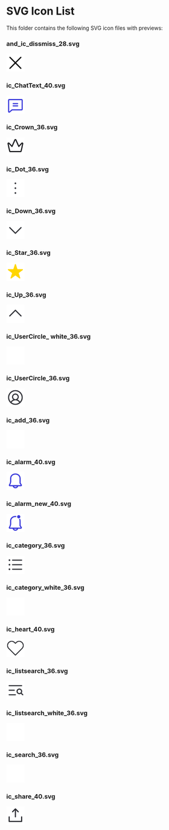 # SVG Icon List

This folder contains the following SVG icon files with previews:

### and_ic_dissmiss_28.svg

<img src="./and_ic_dissmiss_28.svg" alt="and_ic_dissmiss_28.svg" width="48" height="48" />

### ic_ChatText_40.svg

<img src="./ic_ChatText_40.svg" alt="ic_ChatText_40.svg" width="48" height="48" />

### ic_Crown_36.svg

<img src="./ic_Crown_36.svg" alt="ic_Crown_36.svg" width="48" height="48" />

### ic_Dot_36.svg

<img src="./ic_Dot_36.svg" alt="ic_Dot_36.svg" width="48" height="48" />

### ic_Down_36.svg

<img src="./ic_Down_36.svg" alt="ic_Down_36.svg" width="48" height="48" />

### ic_Star_36.svg

<img src="./ic_Star_36.svg" alt="ic_Star_36.svg" width="48" height="48" />

### ic_Up_36.svg

<img src="./ic_Up_36.svg" alt="ic_Up_36.svg" width="48" height="48" />

### ic_UserCircle_ white_36.svg

<img src="./ic_UserCircle_ white_36.svg" alt="ic_UserCircle_ white_36.svg" width="48" height="48" />

### ic_UserCircle_36.svg

<img src="./ic_UserCircle_36.svg" alt="ic_UserCircle_36.svg" width="48" height="48" />

### ic_add_36.svg

<img src="./ic_add_36.svg" alt="ic_add_36.svg" width="48" height="48" />

### ic_alarm_40.svg

<img src="./ic_alarm_40.svg" alt="ic_alarm_40.svg" width="48" height="48" />

### ic_alarm_new_40.svg

<img src="./ic_alarm_new_40.svg" alt="ic_alarm_new_40.svg" width="48" height="48" />

### ic_category_36.svg

<img src="./ic_category_36.svg" alt="ic_category_36.svg" width="48" height="48" />

### ic_category_white_36.svg

<img src="./ic_category_white_36.svg" alt="ic_category_white_36.svg" width="48" height="48" />

### ic_heart_40.svg

<img src="./ic_heart_40.svg" alt="ic_heart_40.svg" width="48" height="48" />

### ic_listsearch_36.svg

<img src="./ic_listsearch_36.svg" alt="ic_listsearch_36.svg" width="48" height="48" />

### ic_listsearch_white_36.svg

<img src="./ic_listsearch_white_36.svg" alt="ic_listsearch_white_36.svg" width="48" height="48" />

### ic_search_36.svg

<img src="./ic_search_36.svg" alt="ic_search_36.svg" width="48" height="48" />

### ic_share_40.svg

<img src="./ic_share_40.svg" alt="ic_share_40.svg" width="48" height="48" />

